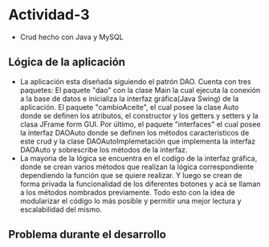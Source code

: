 # Actividad-3
- Crud hecho con Java y MySQL
## Lógica de la aplicación
- La aplicación esta diseñada siguiendo el patrón DAO. Cuenta con tres paquetes: El paquete "dao" con la clase Main la cual ejecuta la conexión a la base de datos e inicializa la interfaz gráfica(Java Swing) de la aplicación. El paquete "cambioAceite", el cual posee la clase Auto donde se definen los atributos, el constructor y los getters y setters y la clasa JFrame form GUI. Por último, el paquete "interfaces" el cual posee la interfaz DAOAuto donde se definen los métodos caracteristicos de este crud y la clase DAOAutoImplemetación que implementa la interfaz DAOAuto y sobrescribe los métodos de la interfaz.
- La mayoria de la lógica se encuentra en el codigo de la interfaz gráfica, donde se crean varios métodos que realizan la lógica correspondiente dependiendo la función que se quiere realizar. Y luego se crean de forma privada la funcionalidad de los diferentes botones y acá se llaman a los métodos nombrados previamente. Todo esto con la idea de modularizar el código lo más posible y permitir una mejor lectura y escalabilidad del mismo.
## Problema durante el desarrollo
  
